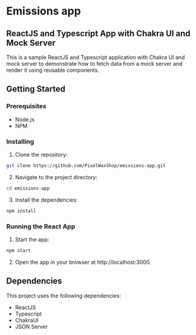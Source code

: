 # Emissions app

## ReactJS and Typescript App with Chakra UI and Mock Server

This is a sample ReactJS and Typescript application with Chakra UI and mock server to demonstrate how to fetch data from a mock server and render it using reusable components.

## Getting Started

### Prerequisites
* Node.js
* NPM

### Installing

1. Clone the repository:
```bash
git clone https://github.com/PixelWaxShop/emissions-app.git
```

2. Navigate to the project directory:
```bash
cd emissions-app
```

3. Install the dependencies:
```bash
npm install
```

### Running the React App

1. Start the app:
```bash
npm start
```

2. Open the app in your browser at http://localhost:3000.


## Dependencies

This project uses the following dependencies:

* ReactJS
* Typescript
* ChakraUI
* JSON Server


